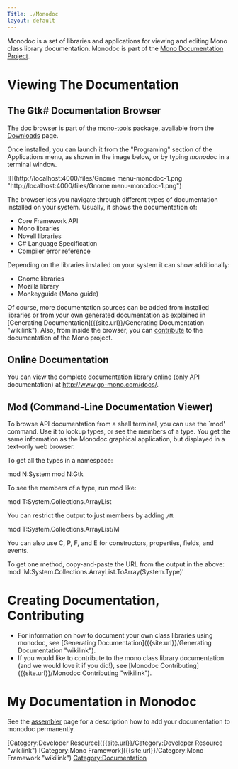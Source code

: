 ```yaml
---
Title: ./Monodoc
layout: default
---
```


Monodoc is a set of libraries and applications for viewing and editing
Mono class library documentation. Monodoc is part of the [Mono
Documentation Project]({{site.url}}/Documentation "wikilink").

Viewing The Documentation
=========================

The Gtk\# Documentation Browser
-------------------------------

The doc browser is part of the [mono-tools](mono-{{site.url}}/tools "wikilink")
package, avaliable from the [Downloads]({{site.url}}/Downloads "wikilink") page.

Once installed, you can launch it from the "Programing" section of the
Applications menu, as shown in the image below, or by typing *monodoc*
in a terminal window.

![](http://localhost:4000/files/Gnome menu-monodoc-1.png "http://localhost:4000/files/Gnome menu-monodoc-1.png")

The browser lets you navigate through different types of documentation
installed on your system. Usually, it shows the documentation of:

-   Core Framework API
-   Mono libraries
-   Novell libraries
-   C\# Language Specification
-   Compiler error reference

Depending on the libraries installed on your system it can show
additionally:

-   Gnome libraries
-   Mozilla library
-   Monkeyguide (Mono guide)

Of course, more documentation sources can be added from installed
libraries or from your own generated documentation as explained in
[Generating Documentation]({{site.url}}/Generating Documentation "wikilink"). Also,
from inside the browser, you can [
contribute]({{site.url}}/Monodoc_Contributing "wikilink") to the documentation of the
Mono project.

Online Documentation
--------------------

You can view the complete documentation library online (only API
documentation) at <http://www.go-mono.com/docs/>.

Mod (Command-Line Documentation Viewer)
---------------------------------------

To browse API documentation from a shell terminal, you can use the
\`mod' command. Use it to lookup types, or see the members of a type.
You get the same information as the Monodoc graphical application, but
displayed in a text-only web browser.

To get all the types in a namespace:

<bash> mod N:System mod N:Gtk </bash>

To see the members of a type, run mod like:

<bash> mod T:System.Collections.ArrayList </bash>

You can restrict the output to just members by adding `/M`:

<bash> mod T:System.Collections.ArrayList/M </bash>

You can also use C, P, F, and E for constructors, properties, fields,
and events.

To get one method, copy-and-paste the URL from the output in the above:
<bash> mod 'M:System.Collections.ArrayList.ToArray(System.Type)' </bash>

Creating Documentation, Contributing
====================================

-   For information on how to document your own class libraries using
    monodoc, see [Generating
    Documentation]({{site.url}}/Generating Documentation "wikilink").
-   If you would like to contribute to the mono class library
    documentation (and we would love it if you did!), see [Monodoc
    Contributing]({{site.url}}/Monodoc Contributing "wikilink").

My Documentation in Monodoc
===========================

See the [assembler]({{site.url}}/assembler "wikilink") page for a description how to
add your documentation to monodoc permanently.

[Category:Developer Resource]({{site.url}}/Category:Developer Resource "wikilink")
[Category:Mono Framework]({{site.url}}/Category:Mono Framework "wikilink")
<Category:Documentation>
